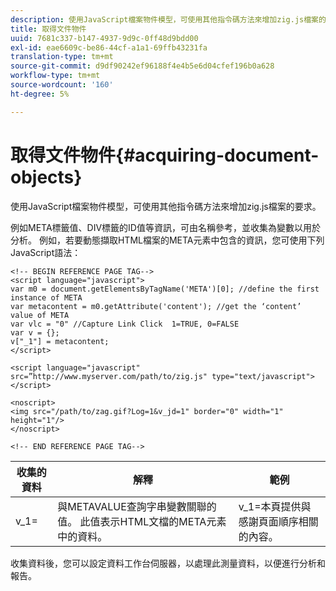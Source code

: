```yaml
---
description: 使用JavaScript檔案物件模型，可使用其他指令碼方法來增加zig.js檔案的要求。
title: 取得文件物件
uuid: 7681c337-b147-4937-9d9c-0ff48d9bdd00
exl-id: eae6609c-be86-44cf-a1a1-69ffb43231fa
translation-type: tm+mt
source-git-commit: d9df90242ef96188f4e4b5e6d04cfef196b0a628
workflow-type: tm+mt
source-wordcount: '160'
ht-degree: 5%

---
```


# 取得文件物件{#acquiring-document-objects}

使用JavaScript檔案物件模型，可使用其他指令碼方法來增加zig.js檔案的要求。

例如META標籤值、DIV標籤的ID值等資訊，可由名稱參考，並收集為變數以用於分析。 例如，若要動態擷取HTML檔案的META元素中包含的資訊，您可使用下列JavaScript語法：

```
<!-- BEGIN REFERENCE PAGE TAG--> 
<script language="javascript"> 
var m0 = document.getElementsByTagName('META')[0]; //define the first instance of META 
var metacontent = m0.getAttribute('content'); //get the ‘content’ value of META 
var vlc = "0" //Capture Link Click  1=TRUE, 0=FALSE 
var v = {}; 
v["_1"] = metacontent; 
</script> 
 
<script language="javascript" src=”http://www.myserver.com/path/to/zig.js" type="text/javascript"></script> 
 
<noscript> 
<img src="/path/to/zag.gif?Log=1&v_jd=1" border="0" width="1" height="1"/> 
</noscript> 
 
<!-- END REFERENCE PAGE TAG-->
```

| 收集的資料 | 解釋 | 範例 |
|---|---|---|
| v_1= | 與METAVALUE查詢字串變數關聯的值。 此值表示HTML文檔的META元素中的資料。 | v_1=本頁提供與感謝頁面順序相關的內容。 |

收集資料後，您可以設定資料工作台伺服器，以處理此測量資料，以便進行分析和報告。
